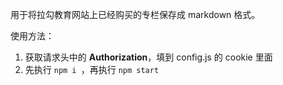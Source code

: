 用于将拉勾教育网站上已经购买的专栏保存成 markdown 格式。


使用方法：

1. 获取请求头中的 **Authorization**，填到 config.js 的 cookie 里面
2. 先执行 `npm i `，再执行 `npm start`

